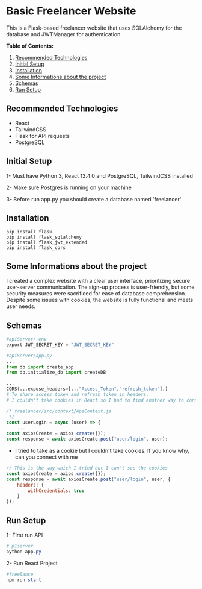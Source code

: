 # Basic Freelancer Website
This is a Flask-based freelancer website that uses SQLAlchemy for the database and JWTManager for authentication.

**Table of Contents:**
1. [Recommended Technologies](#recommended-technologies)
1. [Initial Setup](#initial-setup)
1. [Installation](#installation)
1. [Some Informations about the project](#some-informations-about-the-project)
1. [Schemas](#schemas)
1. [Run Setup](#run-setup)
## Recommended Technologies
- React
- TailwindCSS
- Flask for API requests
- PostgreSQL

## Initial Setup
1- Must have Python 3, React 13.4.0 and PostgreSQL, TailwindCSS installed

2- Make sure Postgres is running on your machine

3- Before run app.py you should create a database named 'freelancer'

## Installation
```shell
pip install flask
pip install flask_sqlalchemy
pip install flask_jwt_extended
pip install flask_cors
```

## Some Informations about the project

I created a complex website with a clear user interface, prioritizing secure user-server communication. The sign-up process is user-friendly, but some security measures were sacrificed for ease of database comprehension. Despite some issues with cookies, the website is fully functional and meets user needs.

## Schemas
```py
#apiServer/.env
export JWT_SECRET_KEY = "JWT_SECRET_KEY"
```
```py
#apiServer/app.py
...
from db import create_app
from db.initialize_db import createDB

...
CORS(...expose_headers=[..."Access_Token","refresh_token"],)
# To share access token and refresh token in headers. 
# I couldn't take cookies in React so I had to find another way to connect secure.

```
```js
/* freelancer/src/context/ApiContext.js
 */
const userLogin = async (user) => {
    ...
const axiosCreate = axios.create({});
const response = await axiosCreate.post("user/login", user);
```
- I tried to take as a cookie but I couldn't take cookies. If you know why, can you connect with me
```js
// This is the way which I tried but I can't see the cookies
const axiosCreate = axios.create({});
const response = await axiosCreate.post("user/login", user, {
    headers: {
        withCredentials: true
    }
}); 
```

## Run Setup
1- First run API
```powershell
# p1server
python app.py
```
2- Run React Project
```powershell
#freelance
npm run start
```
